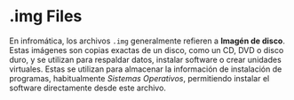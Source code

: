# .img Files

En infromática, los archivos `.img` generalmente refieren a **Imagén de disco**. Estas imágenes son copias exactas de un disco, como un CD, DVD o disco duro, y se utilizan para respaldar datos, instalar software o crear unidades virtuales. Estas se utilizan para almacenar la información de instalación de programas, habitualmente *Sistemas Operativos*, permitiendo instalar el software directamente desde este archivo.